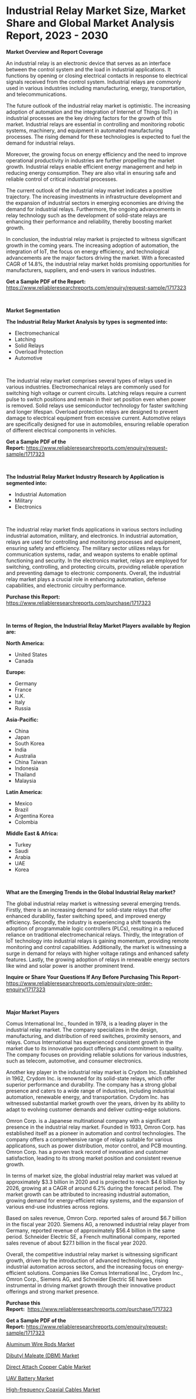 <p><h1>Industrial Relay Market Size, Market Share and Global Market Analysis Report, 2023 - 2030</h1></p><p><strong>Market Overview and Report Coverage</strong></p>
<p><p>An industrial relay is an electronic device that serves as an interface between the control system and the load in industrial applications. It functions by opening or closing electrical contacts in response to electrical signals received from the control system. Industrial relays are commonly used in various industries including manufacturing, energy, transportation, and telecommunications.</p><p>The future outlook of the industrial relay market is optimistic. The increasing adoption of automation and the integration of Internet of Things (IoT) in industrial processes are the key driving factors for the growth of this market. Industrial relays are essential in controlling and monitoring robotic systems, machinery, and equipment in automated manufacturing processes. The rising demand for these technologies is expected to fuel the demand for industrial relays.</p><p>Moreover, the growing focus on energy efficiency and the need to improve operational productivity in industries are further propelling the market growth. Industrial relays enable efficient energy management and help in reducing energy consumption. They are also vital in ensuring safe and reliable control of critical industrial processes.</p><p>The current outlook of the industrial relay market indicates a positive trajectory. The increasing investments in infrastructure development and the expansion of industrial sectors in emerging economies are driving the demand for industrial relays. Furthermore, the ongoing advancements in relay technology such as the development of solid-state relays are enhancing their performance and reliability, thereby boosting market growth.</p><p>In conclusion, the industrial relay market is projected to witness significant growth in the coming years. The increasing adoption of automation, the integration of IoT, the focus on energy efficiency, and technological advancements are the major factors driving the market. With a forecasted CAGR of 14.8%, the industrial relay market holds promising opportunities for manufacturers, suppliers, and end-users in various industries.</p></p>
<p><strong>Get a Sample PDF of the Report:</strong> <a href="https://www.reliableresearchreports.com/enquiry/request-sample/1717323">https://www.reliableresearchreports.com/enquiry/request-sample/1717323</a></p>
<p>&nbsp;</p>
<p><strong>Market Segmentation</strong></p>
<p><strong>The Industrial Relay Market Analysis by types is segmented into:</strong></p>
<p><ul><li>Electromechanical</li><li>Latching</li><li>Solid Relays</li><li>Overload Protection</li><li>Automotive</li></ul></p>
<p>&nbsp;</p>
<p><p>The industrial relay market comprises several types of relays used in various industries. Electromechanical relays are commonly used for switching high voltage or current circuits. Latching relays require a current pulse to switch positions and remain in their set position even when power is removed. Solid relays use semiconductor technology for faster switching and longer lifespan. Overload protection relays are designed to prevent damage to electrical equipment from excessive current. Automotive relays are specifically designed for use in automobiles, ensuring reliable operation of different electrical components in vehicles.</p></p>
<p><strong>Get a Sample PDF of the Report:</strong>&nbsp;<a href="https://www.reliableresearchreports.com/enquiry/request-sample/1717323">https://www.reliableresearchreports.com/enquiry/request-sample/1717323</a></p>
<p>&nbsp;</p>
<p><strong>The Industrial Relay Market Industry Research by Application is segmented into:</strong></p>
<p><ul><li>Industrial Automation</li><li>Military</li><li>Electronics</li></ul></p>
<p>&nbsp;</p>
<p><p>The industrial relay market finds applications in various sectors including industrial automation, military, and electronics. In industrial automation, relays are used for controlling and monitoring processes and equipment, ensuring safety and efficiency. The military sector utilizes relays for communication systems, radar, and weapon systems to enable optimal functioning and security. In the electronics market, relays are employed for switching, controlling, and protecting circuits, providing reliable operation and preventing damage to electronic components. Overall, the industrial relay market plays a crucial role in enhancing automation, defense capabilities, and electronic circuitry performance.</p></p>
<p><strong>Purchase this Report:</strong>&nbsp; <a href="https://www.reliableresearchreports.com/purchase/1717323">https://www.reliableresearchreports.com/purchase/1717323</a></p>
<p>&nbsp;</p>
<p><strong>In terms of Region, the Industrial Relay Market Players available by Region are:</strong></p>
<p>
    <p> <strong> North America: </strong>
        <ul>
            <li>United States</li>
            <li>Canada</li>
        </ul>
        </p> 
    <p> <strong> Europe: </strong>
        <ul>
            <li>Germany</li>
            <li>France</li>
            <li>U.K.</li>
            <li>Italy</li>
            <li>Russia</li>
        </ul>
        </p> 
    <p> <strong> Asia-Pacific: </strong>
        <ul>
            <li>China</li>
            <li>Japan</li>
            <li>South Korea</li>
            <li>India</li>
            <li>Australia</li>
            <li>China Taiwan</li>
            <li>Indonesia</li>
            <li>Thailand</li>
            <li>Malaysia</li>
        </ul>
        </p> 
    <p> <strong> Latin America: </strong>
        <ul>
            <li>Mexico</li>
            <li>Brazil</li>
            <li>Argentina Korea</li>
            <li>Colombia</li>
        </ul>
        </p> 
    <p> <strong> Middle East & Africa: </strong>
        <ul>
            <li>Turkey</li>
            <li>Saudi</li>
            <li>Arabia</li>
            <li>UAE</li>
            <li>Korea</li>
        </ul>
    </p>
    </p>
<p>&nbsp;</p>
<p><strong>What are the Emerging Trends in the Global Industrial Relay market?</strong></p>
<p><p>The global industrial relay market is witnessing several emerging trends. Firstly, there is an increasing demand for solid-state relays that offer enhanced durability, faster switching speed, and improved energy efficiency. Secondly, the industry is experiencing a shift towards the adoption of programmable logic controllers (PLCs), resulting in a reduced reliance on traditional electromechanical relays. Thirdly, the integration of IoT technology into industrial relays is gaining momentum, providing remote monitoring and control capabilities. Additionally, the market is witnessing a surge in demand for relays with higher voltage ratings and enhanced safety features. Lastly, the growing adoption of relays in renewable energy sectors like wind and solar power is another prominent trend.</p></p>
<p><strong>Inquire or Share Your Questions If Any Before Purchasing This Report</strong>- <a href="https://www.reliableresearchreports.com/enquiry/pre-order-enquiry/1717323">https://www.reliableresearchreports.com/enquiry/pre-order-enquiry/1717323</a></p>
<p>&nbsp;</p>
<p><strong>Major Market Players</strong></p>
<p><p>Comus International Inc., founded in 1978, is a leading player in the industrial relay market. The company specializes in the design, manufacturing, and distribution of reed switches, proximity sensors, and relays. Comus International has experienced consistent growth in the market due to its innovative product offerings and commitment to quality. The company focuses on providing reliable solutions for various industries, such as telecom, automotive, and consumer electronics.</p><p>Another key player in the industrial relay market is Crydom Inc. Established in 1962, Crydom Inc. is renowned for its solid-state relays, which offer superior performance and durability. The company has a strong global presence and caters to a wide range of industries, including industrial automation, renewable energy, and transportation. Crydom Inc. has witnessed substantial market growth over the years, driven by its ability to adapt to evolving customer demands and deliver cutting-edge solutions.</p><p>Omron Corp. is a Japanese multinational company with a significant presence in the industrial relay market. Founded in 1933, Omron Corp. has established itself as a pioneer in automation and control technologies. The company offers a comprehensive range of relays suitable for various applications, such as power distribution, motor control, and PCB mounting. Omron Corp. has a proven track record of innovation and customer satisfaction, leading to its strong market position and consistent revenue growth.</p><p>In terms of market size, the global industrial relay market was valued at approximately $3.3 billion in 2020 and is projected to reach $4.6 billion by 2026, growing at a CAGR of around 6.2% during the forecast period. The market growth can be attributed to increasing industrial automation, growing demand for energy-efficient relay systems, and the expansion of various end-use industries across regions.</p><p>Based on sales revenue, Omron Corp. reported sales of around $6.7 billion in the fiscal year 2020. Siemens AG, a renowned industrial relay player from Germany, reported revenue of approximately $56.4 billion in the same period. Schneider Electric SE, a French multinational company, reported sales revenue of about $27.1 billion in the fiscal year 2020.</p><p>Overall, the competitive industrial relay market is witnessing significant growth, driven by the introduction of advanced technologies, rising industrial automation across sectors, and the increasing focus on energy-efficient solutions. Companies like Comus International Inc., Crydom Inc., Omron Corp., Siemens AG, and Schneider Electric SE have been instrumental in driving market growth through their innovative product offerings and strong market presence.</p></p>
<p><strong>Purchase this Report:</strong>&nbsp;&nbsp;<a href="https://www.reliableresearchreports.com/purchase/1717323">https://www.reliableresearchreports.com/purchase/1717323</a></p>
<p></p>
<p><strong>Get a Sample PDF of the Report:</strong>&nbsp;<a href="https://www.reliableresearchreports.com/enquiry/request-sample/1717323">https://www.reliableresearchreports.com/enquiry/request-sample/1717323</a></p>
<p><p><a href="https://www.linkedin.com/pulse/aluminum-wire-rods-market-insights-players-forecast/">Aluminum Wire Rods Market</a></p><p><a href="https://www.linkedin.com/pulse/decoding-dibutyl-maleate-dbm-market-deep-dive-latest/">Dibutyl Maleate (DBM) Market</a></p><p><a href="https://medium.com/@patriciaday39/direct-attach-copper-cable-market-comprehensive-assessment-by-type-application-and-geography-ba93dcb450f2">Direct Attach Copper Cable Market</a></p><p><a href="https://www.linkedin.com/pulse/decoding-uav-battery-market-deep-dive-latest-trends-segmentation/">UAV Battery Market</a></p><p><a href="https://medium.com/@angelageorge32/high-frequency-coaxial-cables-market-the-key-to-successful-business-strategy-forecast-till-2030-b90aefb57fb6">High-frequency Coaxial Cables Market</a></p></p>